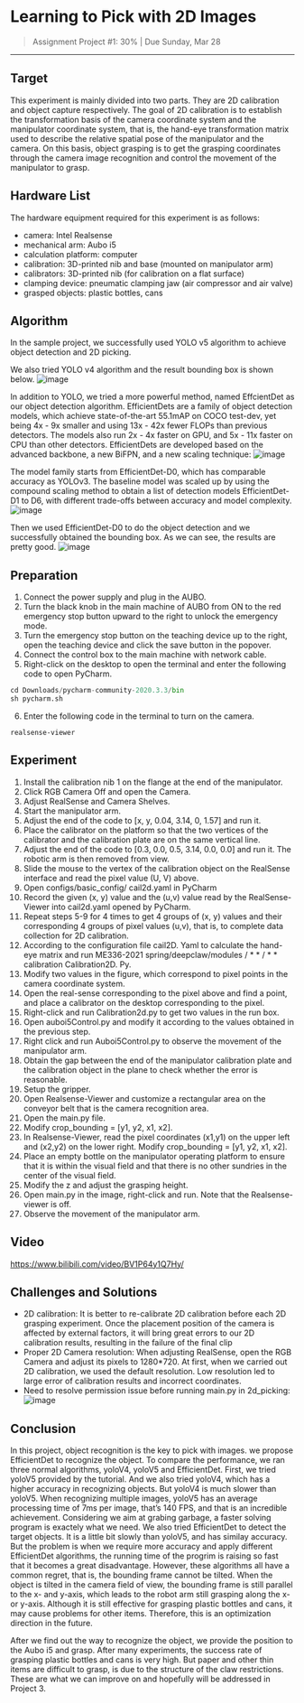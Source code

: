 # Learning to Pick with 2D Images
> Assignment Project #1: 30% | Due Sunday, Mar 28

------

## Target
This experiment is mainly divided into two parts. They are 2D calibration and object capture respectively. The goal of 2D calibration is to establish the transformation basis of the camera coordinate system and the manipulator coordinate system, that is, the hand-eye transformation matrix used to describe the relative spatial pose of the manipulator and the camera. On this basis, object grasping is to get the grasping coordinates through the camera image recognition and control the movement of the manipulator to grasp.

## Hardware List
The hardware equipment required for this experiment is as follows:
- camera: Intel Realsense
- mechanical arm: Aubo i5
- calculation platform: computer
- calibration: 3D-printed nib and base (mounted on manipulator arm)
- calibrators: 3D-printed nib (for calibration on a flat surface)
- clamping device:  pneumatic clamping jaw (air compressor and air valve)
- grasped objects:  plastic bottles, cans

## Algorithm
In the sample project, we successfully used YOLO v5 algorithm to achieve object detection and 2D picking. 

We also tried YOLO v4 algorithm and the result bounding box is shown below.
![image](https://github.com/MEE336-Red-Team/Learning_to_Pick_with_2D_Images/blob/main/image/yolo_v4.png)

In addition to YOLO, we tried a more powerful method, named EffcientDet as our object detection algorithm. EfficientDets are a family of object detection models, which achieve state-of-the-art 55.1mAP on COCO test-dev, yet being 4x - 9x smaller and using 13x - 42x fewer FLOPs than previous detectors. The models also run 2x - 4x faster on GPU, and 5x - 11x faster on CPU than other detectors.
EfficientDets are developed based on the advanced backbone, a new BiFPN, and a new scaling technique:
![image](https://github.com/MEE336-Red-Team/Learning_to_Pick_with_2D_Images/blob/main/image/EfficientDet%20structure.png)

The model family starts from EfficientDet-D0, which has comparable accuracy as YOLOv3. The baseline model was scaled up by using the compound scaling method to obtain a list of detection models EfficientDet-D1 to D6, with different trade-offs between accuracy and model complexity.
![image](https://github.com/MEE336-Red-Team/Learning_to_Pick_with_2D_Images/blob/main/image/compare.png)

Then we used EfficientDet-D0 to do the object detection and we successfully obtained the bounding box. As we can see, the results are pretty good.
![image](https://github.com/MEE336-Red-Team/Learning_to_Pick_with_2D_Images/blob/main/image/EfficientDet.jpg)

## Preparation
1. Connect the power supply and plug in the AUBO.
2. Turn the black knob in the main machine of AUBO from ON to the red emergency stop button upward to the right to unlock the emergency mode.
3. Turn the emergency stop button on the teaching device up to the right, open the teaching device and click the save button in the popover.
4. Connect the control box to the main machine with network cable.
5. Right-click on the desktop to open the terminal and enter the following code to open PyCharm.
```python
cd Downloads/pycharm-community-2020.3.3/bin
sh pycharm.sh
```
6. Enter the following code in the terminal to turn on the camera.
```
realsense-viewer
```

## Experiment

1. Install the calibration nib 1 on the flange at the end of the manipulator.
2. Click RGB Camera Off and open the Camera.
3. Adjust RealSense and Camera Shelves.
4. Start the manipulator arm.
5. Adjust the end of the code to [x, y, 0.04, 3.14, 0, 1.57] and run it.
6. Place the calibrator on the platform so that the two vertices of the calibrator and the calibration plate are on the same vertical line.
7. Adjust the end of the code to [0.3, 0.0, 0.5, 3.14, 0.0, 0.0] and run it. The robotic arm is then removed from view.
8. Slide the mouse to the vertex of the calibration object on the RealSense interface and read the pixel value (U, V) above.
9. Open configs/basic_config/ cail2d.yaml in PyCharm
10. Record the given (x, y) value and the (u,v) value read by the RealSense-Viewer into cail2d.yaml opened by PyCharm.
11. Repeat steps 5-9 for 4 times to get 4 groups of (x, y) values and their corresponding 4 groups of pixel values (u,v), that is, to complete data collection for 2D calibration.
12. According to the configuration file cail2D. Yaml to calculate the hand-eye matrix and run ME336-2021 spring/deepclaw/modules / * * / * * calibration Calibration2D. Py.
13. Modify two values in the figure, which correspond to pixel points in the camera coordinate system.
14. Open the real-sense corresponding to the pixel above and find a point, and place a calibrator on the desktop corresponding to the pixel.
15. Right-click and run Calibration2d.py to get two values in the run box.
16. Open auboi5Control.py and modify it according to the values obtained in the previous step.
17. Right click and run Auboi5Control.py to observe the movement of the manipulator arm.
18. Obtain the gap between the end of the manipulator calibration plate and the calibration object in the plane to check whether the error is reasonable.
19. Setup the gripper.
20. Open Realsense-Viewer and customize a rectangular area on the conveyor belt that is the camera recognition area.
21. Open the main.py file.
22. Modify crop_bounding = [y1, y2, x1, x2].
23. In Realsense-Viewer, read the pixel coordinates (x1,y1) on the upper left and (x2,y2) on the lower right. Modify crop_bounding = [y1, y2, x1, x2].
24. Place an empty bottle on the manipulator operating platform to ensure that it is within the visual field and that there is no other sundries in the center of the visual field.
25. Modify the z and adjust the grasping height.
26. Open main.py in the image, right-click and run. Note that the Realsense-viewer is off.
27. Observe the movement of the manipulator arm.

## Video
https://www.bilibili.com/video/BV1P64y1Q7Hy/

## Challenges and Solutions
- 2D calibration: It is better to re-calibrate 2D calibration before each 2D grasping experiment. Once the placement position of the camera is affected by external factors, it will bring great errors to our 2D calibration results, resulting in the failure of the final clip 
- Proper 2D Camera resolution: When adjusting RealSense, open the RGB Camera and adjust its pixels to 1280*720. At first, when we carried out 2D calibration, we used the default resolution. Low resolution led to large error of calibration results and incorrect coordinates. 
- Need to resolve permission issue before running main.py in 2d_picking:
![image](https://github.com/MEE336-Red-Team/Learning_to_Pick_with_2D_Images/blob/main/image/resolve_permission_issue.png)

## Conclusion
In this project, object recognition is the key to pick with images. we propose EfficientDet to recognize the object. To compare the performance, we ran three normal algorithms, yoloV4, yoloV5 and EfficientDet. First, we tried yoloV5 provided by the tutorial. And we also tried yoloV4, which has a higher accuracy in recognizing objects. But yoloV4 is much slower than yoloV5. When recognizing multiple images, yoloV5 has an average processing time of 7ms per image, that’s 140 FPS, and that is an incredible achievement. Considering we aim at grabing garbage, a faster solving program is exactely what we need. We also tried EfficientDet to detect the target objects. It is a little bit slowly than yoloV5, and has similay accuracy. But the problem is when we require more accuracy and apply different EfficientDet algorithms, the running time of the progrim is raising so fast that it becomes a great disadvantage. However, these algorithms all have a common regret, that is, the bounding frame cannot be tilted. When the object is tilted in the camera field of view, the bounding frame is still parallel to the x- and y-axis, which leads to the robot arm still grasping along the x- or y-axis. Although it is still effective for grasping plastic bottles and cans, it may cause problems for other items. Therefore, this is an optimization direction in the future.

After we find out the way to recognize the object, we provide the position to the Aubo i5 and grasp. After many experiments, the success rate of grasping plastic bottles and cans is very high. But paper and other thin items are difficult to grasp, is due to the structure of the claw restrictions. These are what we can improve on and hopefully will be addressed in Project 3.

